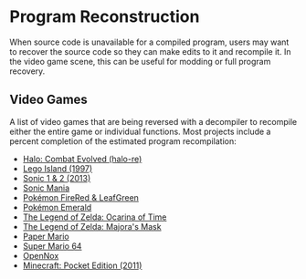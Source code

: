 # Program Reconstruction
When source code is unavailable for a compiled program, users may want to recover the source code so they can make edits to it and recompile it. 
In the video game scene, this can be useful for modding or full program recovery.  

## Video Games
A list of video games that are being reversed with a decompiler to recompile either the entire game or individual functions.
Most projects include a percent completion of the estimated program recompilation:

- [Halo: Combat Evolved (halo-re)](https://github.com/halo-re/halo)
- [Lego Island (1997)](https://github.com/isledecomp/isle)
- [Sonic 1 & 2 (2013)](https://github.com/Rubberduckycooly/Sonic-1-2-2013-Decompilation)
- [Sonic Mania](https://github.com/Rubberduckycooly/Sonic-Mania-Decompilation)
- [Pokémon FireRed & LeafGreen](https://github.com/pret/pokefirered)
- [Pokémon Emerald](https://github.com/pret/pokeemerald)
- [The Legend of Zelda: Ocarina of Time](https://github.com/zeldaret/oot)
- [The Legend of Zelda: Majora's Mask](https://github.com/zeldaret/mm)
- [Paper Mario](https://github.com/pmret/papermario)
- [Super Mario 64](https://github.com/n64decomp/sm64)
- [OpenNox](https://github.com/noxworld-dev/opennox)
- [Minecraft: Pocket Edition (2011)](https://github.com/ReMinecraftPE/mcpe)